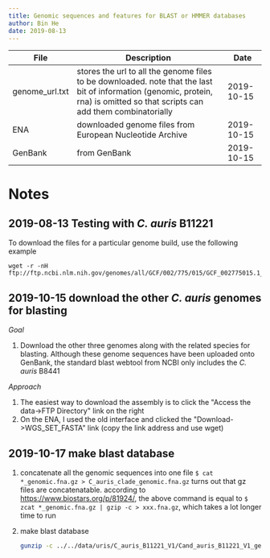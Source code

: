 ```yaml
---
title: Genomic sequences and features for BLAST or HMMER databases
author: Bin He
date: 2019-08-13
---
```


| File | Description | Date |
|------|---|---|
| genome_url.txt | stores the url to all the genome files to be downloaded. note that the last bit of information (genomic, protein, rna) is omitted so that scripts can add them combinatorially | 2019-10-15 |
| ENA | downloaded genome files from European Nucleotide Archive | 2019-10-15 |
| GenBank | from GenBank | 2019-10-15 |

# Notes
## 2019-08-13 Testing with _C. auris_ B11221

To download the files for a particular genome build, use the following example
```
wget -r -nH ftp://ftp.ncbi.nlm.nih.gov/genomes/all/GCF/002/775/015/GCF_002775015.1_Cand_auris_B11221_V1
```

## 2019-10-15 download the other _C. auris_ genomes for blasting

_Goal_

1. Download the other three genomes along with the related species for blasting. Although these genome sequences have been uploaded onto GenBank, the standard blast webtool from NCBI only includes the _C. auris_ B8441

_Approach_

1. The easiest way to download the assembly is to click the "Access the data->FTP Directory" link on the right
1. On the ENA, I used the old interface and clicked the "Download->WGS_SET_FASTA" link (copy the link address and use wget)

## 2019-10-17 make blast database

1. concatenate all the genomic sequences into one file
    `$ cat *_genomic.fna.gz > C_auris_clade_genomic.fna.gz`
    turns out that gz files are concatenatable. according to https://www.biostars.org/p/81924/, the above command is equal to `$ zcat *_genomic.fna.gz | gzip -c > xxx.fna.gz`, which takes a lot longer time to run

2. make blast database
    ```bash
    gunzip -c ../../data/uris/C_auris_B11221_V1/Cand_auris_B11221_V1_genomic.fna.gz | makeblastdb -in - -parse_seqids -dbtype nucl -title Cand_auris_B11221_V1_genomic -out Cand_auris_B11221_V1_genomic
